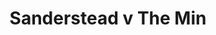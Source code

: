 ---
year: "2006"
serialNumber: "0334" 
game: "Sanderstead"
title: "Sanderstead v The Min"
gameLocation: ""
gameDate: ""
result: ""
resultType: ""
type: "game"
---
